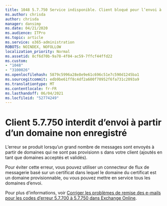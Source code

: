 ```yaml
---
title: 1048 5.7.750 Service indisponible. Client bloqué pour l’envoi à partir de domaines non enregistrés
ms.author: chrisda
author: chrisda
manager: dansimp
ms.date: 04/21/2020
ms.audience: ITPro
ms.topic: article
ms.service: o365-administration
ROBOTS: NOINDEX, NOFOLLOW
localization_priority: Normal
ms.assetid: 8cf6d70b-9a78-4f04-ac59-7ffcf44ffd22
ms.custom:
- "1048"
- "3100026"
ms.openlocfilehash: 5879c5996a28e8e9e61c696c51e7c590d1245ba1
ms.sourcegitcommit: edb9be61ff8c4df2a600f70952f6fa731c2093a9
ms.translationtype: MT
ms.contentlocale: fr-FR
ms.lasthandoff: 06/04/2021
ms.locfileid: "52774249"
---
```

# <a name="57750-client-blocked-from-sending-from-unregistered-domain"></a>Client 5.7.750 interdit d’envoi à partir d’un domaine non enregistré

L’erreur se produit lorsqu’un grand nombre de messages sont envoyés à partir de domaines qui ne sont pas provisionn s dans votre client (ajoutés en tant que domaines acceptés et validés).

Pour éviter cette erreur, vous pouvez utiliser un connecteur de flux de messagerie basé sur un certificat dans lequel le domaine du certificat est un domaine provisionnable, ou vous pouvez mettre en service tous les domaines d’envoi.

Pour plus d’informations, voir [Corriger les problèmes de remise des e-mails pour les codes d’erreur 5.7.700 à 5.7.750 dans Exchange Online](https://go.microsoft.com/fwlink/?linkid=2164955).